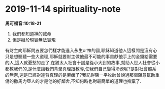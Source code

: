 # 2019-11-14 spirituality-note

**馬可福音:10:18-21**

1. 我們都知道神的誡命
2. 但是礙於現實無法實現

有財主向耶穌問五要怎們樣才能進入永生or神的國,耶穌知道他人這樣問是沒有心只是想聽聽一些大道理,耶穌就要財主做他最不可能的事貢獻他手上的金錢給需要的人,這人就憂愁的走了,在猶太人社會十誡是從小大到的故事,幫助人世人社會從小都教我們的,是什麼讓我們背棄真理跟教導,使我們自己變得冷漠呢?是對社會體系的無奈,還是已經對違背真理的是麻痺了?我記得陳一平牧師曾說過那個願意幫助重傷的撒馬力亞人的才是他的好鄰舍,不知何時也對最簡單的道理也捨棄了.

